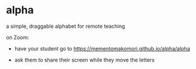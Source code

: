 # alpha
a simple, draggable alphabet for remote teaching

on Zoom:
 * have your student go to https://mementomakomori.github.io/alpha/alpha

 * ask them to share their screen while they move the letters
